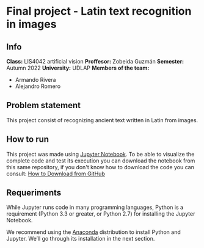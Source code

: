 # Final project - Latin text recognition in images

## Info

**Class:** LIS4042 artificial vision
**Proffesor:** Zobeida Guzmán
**Semester:** Autumn 2022
**University:** UDLAP
**Members of the team:** 
- Armando Rivera
- Alejandro Romero

## Problem statement

This project consist of recognizing ancient text written in Latin from images.

## How to run

This project was made using [Jupyter Notebook](https://jupyter.org/). To be able to visualize the complete code and test its execution you can download the notebook from this same repository, if you don't know how to download the code you can consult: [How to Download from GitHub](https://www.gitkraken.com/learn/git/github-download#:~:text=Click%20on%20the%20file%20you,the%20file%2C%20and%20select%20Save%20)

## Requeriments

While Jupyter runs code in many programming languages, Python is a requirement (Python 3.3 or greater, or Python 2.7) for installing the Jupyter Notebook.

We recommend using the [Anaconda](https://www.anaconda.com/) distribution to install Python and Jupyter. We’ll go through its installation in the next section.